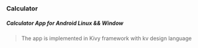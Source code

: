 ### Calculator

##### Calculator App for Android Linux && Window
>The app is implemented in Kivy framework
with kv design language

